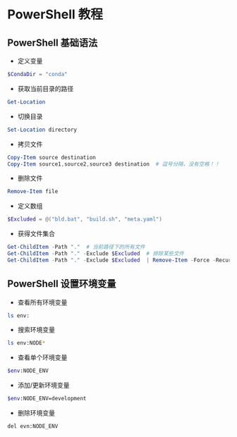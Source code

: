 # PowerShell 教程

## PowerShell 基础语法

- 定义变量

```powershell
$CondaDir = "conda"
```

- 获取当前目录的路径

```powershell
Get-Location
```

- 切换目录

```powershell
Set-Location directory
```

- 拷贝文件

```powershell
Copy-Item source destination
Copy-Item source1,source2,source3 destination  # 逗号分隔，没有空格！！
```

- 删除文件

```powershell
Remove-Item file
```

- 定义数组

```powershell
$Excluded = @("bld.bat", "build.sh", "meta.yaml")
```

- 获得文件集合

```powershell
Get-ChildItem -Path "."  # 当前路径下的所有文件
Get-ChildItem -Path "." -Exclude $Excluded  # 排除某些文件
Get-ChildItem -Path "." -Exclude $Excluded  | Remove-Item -Force -Recurse  # 对符合模式的文件（夹）递归删除
```

## PowerShell 设置环境变量

- 查看所有环境变量

```bash
ls env:
```

- 搜索环境变量

```bash
ls env:NODE*
```

- 查看单个环境变量

```bash
$env:NODE_ENV
```

- 添加/更新环境变量

```bash
$env:NODE_ENV=development
```

- 删除环境变量

```bash
del evn:NODE_ENV
```
